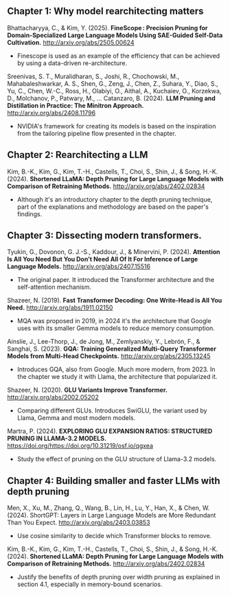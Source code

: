 ## Chapter 1: Why model rearchitecting matters

Bhattacharyya, C., & Kim, Y. (2025). **FineScope : Precision Pruning for Domain-Specialized Large Language Models Using SAE-Guided Self-Data Cultivation.** http://arxiv.org/abs/2505.00624
* Finescope is used as an example of the efficiency that can be achieved by using a data-driven re-architecture.

Sreenivas, S. T., Muralidharan, S., Joshi, R., Chochowski, M., Mahabaleshwarkar, A. S., Shen, G., Zeng, J., Chen, Z., Suhara, Y., Diao, S., Yu, C., Chen, W.-C., Ross, H., Olabiyi, O., Aithal, A., Kuchaiev, O., Korzekwa, D., Molchanov, P., Patwary, M., … Catanzaro, B. (2024). **LLM Pruning and Distillation in Practice: The Minitron Approach.** http://arxiv.org/abs/2408.11796
* NVIDIA's framework for creating its models is based on the inspiration from the tailoring pipeline flow presented in the chapter.

## Chapter 2: Rearchitecting a LLM
Kim, B.-K., Kim, G., Kim, T.-H., Castells, T., Choi, S., Shin, J., & Song, H.-K. (2024). **Shortened LLaMA: Depth Pruning for Large Language Models with Comparison of Retraining Methods.** http://arxiv.org/abs/2402.02834
* Although it's an introductory chapter to the depth pruning technique, part of the explanations and methodology are based on the paper's findings.

## Chapter 3: Dissecting modern transformers. 
Tyukin, G., Dovonon, G. J.-S., Kaddour, J., & Minervini, P. (2024). **Attention Is All You Need But You Don’t Need All Of It For Inference of Large Language Models.** http://arxiv.org/abs/2407.15516
* The original paper. It introduced the Transformer architecture and the self-attention mechanism.

Shazeer, N. (2019). **Fast Transformer Decoding: One Write-Head is All You Need.** http://arxiv.org/abs/1911.02150
* MQA was proposed in 2019, in 2024 it's the architecture that Google uses with its smaller Gemma models to reduce memory consumption.

Ainslie, J., Lee-Thorp, J., de Jong, M., Zemlyanskiy, Y., Lebrón, F., & Sanghai, S. (2023). **GQA: Training Generalized Multi-Query Transformer Models from Multi-Head Checkpoints.** http://arxiv.org/abs/2305.13245
* Introduces GQA, also from Google. Much more modern, from 2023. In the chapter we study it with Llama, the architecture that popularized it. 

Shazeer, N. (2020). **GLU Variants Improve Transformer.** http://arxiv.org/abs/2002.05202
* Comparing different GLUs. Introduces SwiGLU, the variant used by Llama, Gemma and most modern models.

Martra, P. (2024). **EXPLORING GLU EXPANSION RATIOS: STRUCTURED PRUNING IN LLAMA-3.2 MODELS.** https://doi.org/https://doi.org/10.31219/osf.io/qgxea
* Study the effect of pruning on the GLU structure of Llama-3.2 models.

## Chapter 4: **Building smaller and faster LLMs with depth pruning**
Men, X., Xu, M., Zhang, Q., Wang, B., Lin, H., Lu, Y., Han, X., & Chen, W. (2024). ShortGPT: Layers in Large Language Models are More Redundant Than You Expect. http://arxiv.org/abs/2403.03853
* Use cosine similarity to decide which Transformer blocks to remove. 

Kim, B.-K., Kim, G., Kim, T.-H., Castells, T., Choi, S., Shin, J., & Song, H.-K. (2024). **Shortened LLaMA: Depth Pruning for Large Language Models with Comparison of Retraining Methods.** http://arxiv.org/abs/2402.02834

* Justify the benefits of depth pruning over width pruning as explained in section 4.1, especially in memory-bound scenarios.
